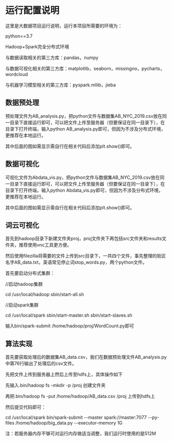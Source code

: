 # 运行配置说明

这里是大数据项目运行说明，运行本项目所需要的环境为：

python==3.7

Hadoop+Spark完全分布式环境

与数据读取相关的第三方库：pandas，numpy

与数据可视化相关的第三方库：matplotlib，seaborn，missingno，pycharts，wordcloud

与机器学习模型相关的第三方库：pyspark.mllib，jieba

## 数据预处理

预处理文件为AB_analysis.py，把python文件与数据集AB_NYC_2019.csv放在同一目录下直接运行即可，可以把文件上传至服务器（但要保证在同一目录下），在目录下打开终端，输入python AB_analysis.py即可，但因为不涉及分布式环境，更推荐在本地运行。

其中后面的图如需显示需自行在相关代码后添加plt.show()即可。

## 数据可视化

可视化文件为Abdata_vis.py，把python文件与数据集AB_NYC_2019.csv放在同一目录下直接运行即可，可以把文件上传至服务器（但要保证在同一目录下），在目录下打开终端，输入python Abdata_vis.py即可，但因为不涉及分布式环境，更推荐在本地运行。

其中后面的图如需显示需自行在相关代码后添加plt.show()即可。

## 词云可视化

首先到hadoop目录下新建文件夹proj，proj文件夹下再包括src文件夹和results文件夹，推荐使用vnc工具更方便。

然后使用filezilla将需要的文件上传到src目录下，一共四个文件，事先整理的街区名字AB_data.txt，英语常见停止词stop_words.py，两个python文件。

首先要启动分布式集群：

//启动hadoop集群

cd /usr/local/hadoop
sbin/start-all.sh

//启动spark集群

cd /usr/local/spark
sbin/start-master.sh
sbin/start-slaves.sh

输入bin/spark-submit /home/hadoop/proj/WordCount.py即可

## 算法实现

首先要获取处理后的数据集AB_data.csv，我们在数据预处理文件AB_analysis.py中第76行输出了处理后的csv文件。

先把文件上传到服务器上然后上传至hdfs上，具体操作如下

先输入.bin/hadoop fs -mkdir -p /proj 创建文件夹

再把.bin/hadoop fs -put /home/hadoop/AB_data.csv /proj 上传到hdfs上

然后提交代码即可：

cd /usr/local/spark bin/spark-submit --master spark://master:7077 --py-files /home/hadoop/big_data.py --executor-memory 1G 

注：若服务器内存不够可对运行内存做适当调整，我们运行时使用的是512M



